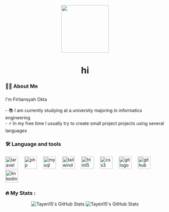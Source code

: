 <div align="center">
  <img height="150" src="https://th.bing.com/th/id/R.fd44b378fa6348a2962605262bff59c5?rik=YP4uh9pnz79nTQ&riu=http%3a%2f%2fgetwallpapers.com%2fwallpaper%2ffull%2fb%2fb%2fd%2f1012767-top-pastel-wallpaper-1920x1200.jpg&ehk=21FUwvILOBDoJIOBiUyLXhy5CG8zVfBuAyUBOTb%2ftjo%3d&risl=&pid=ImgRaw&r=0"  />
</div>

###

###

<h1 align="center">hi</h1>

###

<h3 align="left">👩‍💻  About Me</h3>

###

<p align="left">I'm Firtiansyah Okta<br><br>- 📚 I am currently studying at a university majoring in informatics engineering<br>- ⚡ In my free time I usually try to create small project projects using several languages</p>

###

<h3 align="left">🛠 Language and tools</h3>

###

<div align="left">
  <img src="https://cdn.jsdelivr.net/gh/devicons/devicon/icons/laravel/laravel-original.svg" height="40" alt="laravel logo"  />
  <img width="12" />
  <img src="https://cdn.jsdelivr.net/gh/devicons/devicon/icons/php/php-original.svg" height="40" alt="php logo"  />
  <img width="12" />
  <img src="https://cdn.jsdelivr.net/gh/devicons/devicon/icons/mysql/mysql-original.svg" height="40" alt="mysql logo"  />
  <img width="12" />
  <img src="https://cdn.jsdelivr.net/gh/devicons/devicon/icons/tailwindcss/tailwindcss-original-wordmark.svg" height="40" alt="tailwindcss logo"  />
  <img width="12" />
  <img src="https://cdn.jsdelivr.net/gh/devicons/devicon/icons/html5/html5-original.svg" height="40" alt="html5 logo"  />
  <img width="12" />
  <img src="https://cdn.jsdelivr.net/gh/devicons/devicon/icons/css3/css3-original.svg" height="40" alt="css3 logo"  />
  <img width="12" />
  <img src="https://cdn.jsdelivr.net/gh/devicons/devicon/icons/git/git-original.svg" height="40" alt="git logo"  />
  <img width="12" />
  <img src="https://cdn.jsdelivr.net/gh/devicons/devicon/icons/github/github-original.svg" height="40" alt="github logo"  />
  <img width="12" />
  <img src="https://cdn.jsdelivr.net/gh/devicons/devicon/icons/linkedin/linkedin-original.svg" height="40" alt="linkedin logo"  />
</div>

###
<h3 align="left">🔥   My Stats :</h3>

<div align="center">
  <img src="https://github-readme-stats.vercel.app/api?username=Tayen15&theme=default&show_icons=true&hide_border=true&count_private=true" alt="Tayen15's GitHub Stats" />
  <img src="https://github-readme-stats.vercel.app/api/top-langs/?username=Tayen15&theme=default&show_icons=true&hide_border=true&layout=compact" alt="Tayen15's GitHub Stats" />
</div>
